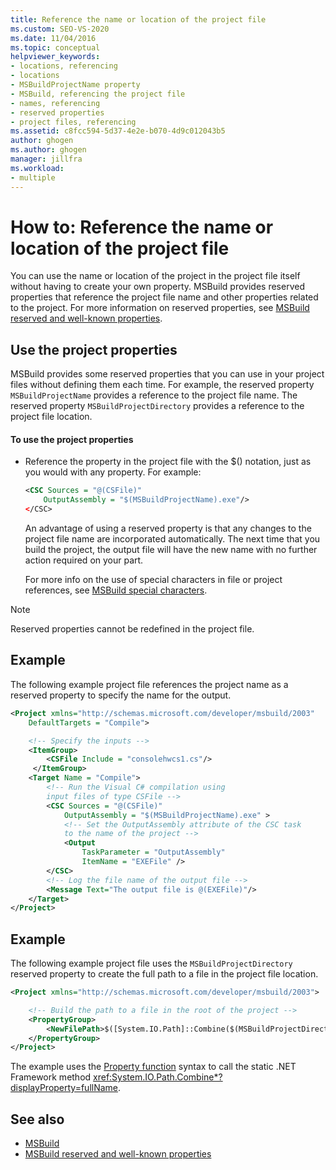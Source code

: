 ```yaml
---
title: Reference the name or location of the project file
ms.custom: SEO-VS-2020
ms.date: 11/04/2016
ms.topic: conceptual
helpviewer_keywords:
- locations, referencing
- locations
- MSBuildProjectName property
- MSBuild, referencing the project file
- names, referencing
- reserved properties
- project files, referencing
ms.assetid: c8fcc594-5d37-4e2e-b070-4d9c012043b5
author: ghogen
ms.author: ghogen
manager: jillfra
ms.workload:
- multiple
---
```

# How to: Reference the name or location of the project file

You can use the name or location of the project in the project file itself without having to create your own property. MSBuild provides reserved properties that reference the project file name and other properties related to the project. For more information on reserved properties, see [MSBuild reserved and well-known properties](../msbuild/msbuild-reserved-and-well-known-properties.md).

## Use the project properties

 MSBuild provides some reserved properties that you can use in your project files without defining them each time. For example, the reserved property `MSBuildProjectName` provides a reference to the project file name. The reserved property `MSBuildProjectDirectory` provides a reference to the project file location.

#### To use the project properties

- Reference the property in the project file with the $() notation, just as you would with any property. For example:

  ```xml
  <CSC Sources = "@(CSFile)"
      OutputAssembly = "$(MSBuildProjectName).exe"/>
  </CSC>
  ```

  An advantage of using a reserved property is that any changes to the project file name are incorporated automatically. The next time that you build the project, the output file will have the new name with no further action required on your part.

  For more info on the use of special characters in file or project references, see [MSBuild special characters](../msbuild/msbuild-special-characters.md).

> [!NOTE]
> Reserved properties cannot be redefined in the project file.

## Example

 The following example project file references the project name as a reserved property to specify the name for the output.

```xml
<Project xmlns="http://schemas.microsoft.com/developer/msbuild/2003"
    DefaultTargets = "Compile">

    <!-- Specify the inputs -->
    <ItemGroup>
        <CSFile Include = "consolehwcs1.cs"/>
     </ItemGroup>
    <Target Name = "Compile">
        <!-- Run the Visual C# compilation using
        input files of type CSFile -->
        <CSC Sources = "@(CSFile)"
            OutputAssembly = "$(MSBuildProjectName).exe" >
            <!-- Set the OutputAssembly attribute of the CSC task
            to the name of the project -->
            <Output
                TaskParameter = "OutputAssembly"
                ItemName = "EXEFile" />
        </CSC>
        <!-- Log the file name of the output file -->
        <Message Text="The output file is @(EXEFile)"/>
    </Target>
</Project>
```

## Example

 The following example project file uses the `MSBuildProjectDirectory` reserved property to create the full path to a file in the project file location.

```xml
<Project xmlns="http://schemas.microsoft.com/developer/msbuild/2003">

    <!-- Build the path to a file in the root of the project -->
    <PropertyGroup>
        <NewFilePath>$([System.IO.Path]::Combine($(MSBuildProjectDirectory), `BuildInfo.txt`))</NewFilePath>
    </PropertyGroup>
</Project>
```

The example uses the [Property function](property-functions.md) syntax to call the static .NET Framework method <xref:System.IO.Path.Combine*?displayProperty=fullName>.

## See also

- [MSBuild](../msbuild/msbuild.md)
- [MSBuild reserved and well-known properties](../msbuild/msbuild-reserved-and-well-known-properties.md)
